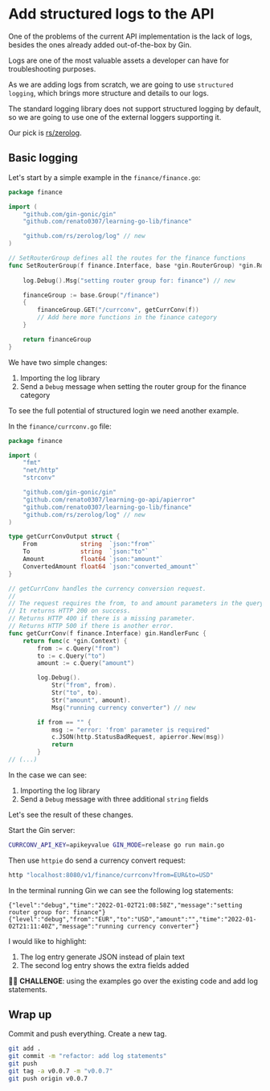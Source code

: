 # Add structured logs to the API

One of the problems of the current API implementation is the lack of logs,
besides the ones already added out-of-the-box by Gin.

Logs are one of the most valuable assets a developer can have for
troubleshooting purposes.

As we are adding logs from scratch, we are going to use `structured logging`,
which brings more structure and details to our logs.

The standard logging library does not support structured logging by default,
so we are going to use one of the external loggers supporting it.

Our pick is [rs/zerolog](https://github.com/rs/zerolog).

## Basic logging

Let's start by a simple example in the `finance/finance.go`:

```go
package finance

import (
	"github.com/gin-gonic/gin"
	"github.com/renato0307/learning-go-lib/finance"

	"github.com/rs/zerolog/log" // new
)

// SetRouterGroup defines all the routes for the finance functions
func SetRouterGroup(f finance.Interface, base *gin.RouterGroup) *gin.RouterGroup {
	
    log.Debug().Msg("setting router group for: finance") // new

	financeGroup := base.Group("/finance")
	{
		financeGroup.GET("/currconv", getCurrConv(f))
		// Add here more functions in the finance category
	}

	return financeGroup
}
```

We have two simple changes:

1. Importing the log library
1. Send a `Debug` message when setting the router group for the finance category

To see the full potential of structured login we need another example.

In the `finance/currconv.go` file:

```go
package finance

import (
	"fmt"
	"net/http"
	"strconv"

	"github.com/gin-gonic/gin"
	"github.com/renato0307/learning-go-api/apierror"
	"github.com/renato0307/learning-go-lib/finance"
	"github.com/rs/zerolog/log" // new
)

type getCurrConvOutput struct {
	From            string  `json:"from"`
	To              string  `json:"to"`
	Amount          float64 `json:"amount"`
	ConvertedAmount float64 `json:"converted_amount"`
}

// getCurrConv handles the currency conversion request.
//
// The request requires the from, to and amount parameters in the query string.
// It returns HTTP 200 on success.
// Returns HTTP 400 if there is a missing parameter.
// Returns HTTP 500 if there is another error.
func getCurrConv(f finance.Interface) gin.HandlerFunc {
	return func(c *gin.Context) {
		from := c.Query("from")
		to := c.Query("to")
		amount := c.Query("amount")

		log.Debug().
			Str("from", from).
			Str("to", to).
			Str("amount", amount).
			Msg("running currency converter") // new

		if from == "" {
			msg := "error: 'from' parameter is required"
			c.JSON(http.StatusBadRequest, apierror.New(msg))
			return
		}
// (...)
```

In the case we can see:

1. Importing the log library
1. Send a `Debug` message with three additional `string` fields

Let's see the result of these changes.

Start the Gin server:

```sh
CURRCONV_API_KEY=apikeyvalue GIN_MODE=release go run main.go
```

Then use `httpie` do send a currency convert request:

```sh
http "localhost:8080/v1/finance/currconv?from=EUR&to=USD"
```

In the terminal running Gin we can see the following log statements:

```
{"level":"debug","time":"2022-01-02T21:08:58Z","message":"setting router group for: finance"}
{"level":"debug","from":"EUR","to":"USD","amount":"","time":"2022-01-02T21:11:40Z","message":"running currency converter"}
```

I would like to highlight:

1. The log entry generate JSON instead of plain text
1. The second log entry shows the extra fields added

🏋️‍♀️ __CHALLENGE__: using the examples go over the existing code and add log
statements.

## Wrap up

Commit and push everything. Create a new tag.

```sh
git add .
git commit -m "refactor: add log statements"
git push
git tag -a v0.0.7 -m "v0.0.7"
git push origin v0.0.7
```
